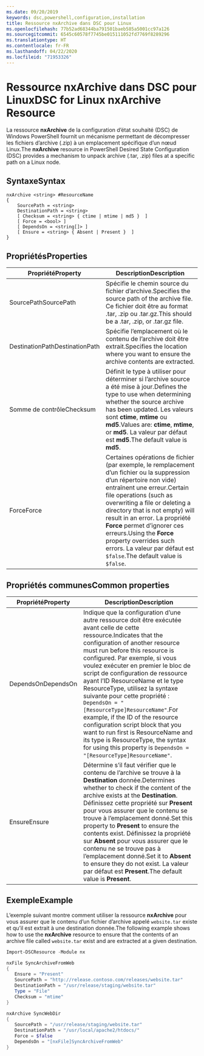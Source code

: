 ```yaml
---
ms.date: 09/20/2019
keywords: dsc,powershell,configuration,installation
title: Ressource nxArchive dans DSC pour Linux
ms.openlocfilehash: 77b52ad68344ba791501baeb585a5001cc97a126
ms.sourcegitcommit: 6545c60578f7745be015111052fd7769f8289296
ms.translationtype: HT
ms.contentlocale: fr-FR
ms.lasthandoff: 04/22/2020
ms.locfileid: "71953326"
---
```

# <a name="dsc-for-linux-nxarchive-resource"></a><span data-ttu-id="24cf1-103">Ressource nxArchive dans DSC pour Linux</span><span class="sxs-lookup"><span data-stu-id="24cf1-103">DSC for Linux nxArchive Resource</span></span>

<span data-ttu-id="24cf1-104">La ressource **nxArchive** de la configuration d’état souhaité (DSC) de Windows PowerShell fournit un mécanisme permettant de décompresser les fichiers d’archive (.zip) à un emplacement spécifique d’un nœud Linux.</span><span class="sxs-lookup"><span data-stu-id="24cf1-104">The **nxArchive** resource in PowerShell Desired State Configuration (DSC) provides a mechanism to unpack archive (.tar, .zip) files at a specific path on a Linux node.</span></span>

## <a name="syntax"></a><span data-ttu-id="24cf1-105">Syntaxe</span><span class="sxs-lookup"><span data-stu-id="24cf1-105">Syntax</span></span>

```Syntax
nxArchive <string> #ResourceName
{
    SourcePath = <string>
    DestinationPath = <string>
    [ Checksum = <string> { ctime | mtime | md5 }  ]
    [ Force = <bool> ]
    [ DependsOn = <string[]> ]
    [ Ensure = <string> { Absent | Present }  ]
}
```

## <a name="properties"></a><span data-ttu-id="24cf1-106">Propriétés</span><span class="sxs-lookup"><span data-stu-id="24cf1-106">Properties</span></span>

|<span data-ttu-id="24cf1-107">Propriété</span><span class="sxs-lookup"><span data-stu-id="24cf1-107">Property</span></span> |<span data-ttu-id="24cf1-108">Description</span><span class="sxs-lookup"><span data-stu-id="24cf1-108">Description</span></span> |
|---|---|
|<span data-ttu-id="24cf1-109">SourcePath</span><span class="sxs-lookup"><span data-stu-id="24cf1-109">SourcePath</span></span> |<span data-ttu-id="24cf1-110">Spécifie le chemin source du fichier d’archive.</span><span class="sxs-lookup"><span data-stu-id="24cf1-110">Specifies the source path of the archive file.</span></span> <span data-ttu-id="24cf1-111">Ce fichier doit être au format .tar, .zip ou .tar.gz.</span><span class="sxs-lookup"><span data-stu-id="24cf1-111">This should be a .tar, .zip, or .tar.gz file.</span></span> |
|<span data-ttu-id="24cf1-112">DestinationPath</span><span class="sxs-lookup"><span data-stu-id="24cf1-112">DestinationPath</span></span> |<span data-ttu-id="24cf1-113">Spécifie l’emplacement où le contenu de l’archive doit être extrait.</span><span class="sxs-lookup"><span data-stu-id="24cf1-113">Specifies the location where you want to ensure the archive contents are extracted.</span></span> |
|<span data-ttu-id="24cf1-114">Somme de contrôle</span><span class="sxs-lookup"><span data-stu-id="24cf1-114">Checksum</span></span> |<span data-ttu-id="24cf1-115">Définit le type à utiliser pour déterminer si l’archive source a été mise à jour.</span><span class="sxs-lookup"><span data-stu-id="24cf1-115">Defines the type to use when determining whether the source archive has been updated.</span></span> <span data-ttu-id="24cf1-116">Les valeurs sont **ctime**, **mtime** ou **md5**.</span><span class="sxs-lookup"><span data-stu-id="24cf1-116">Values are: **ctime**, **mtime**, or **md5**.</span></span> <span data-ttu-id="24cf1-117">La valeur par défaut est **md5**.</span><span class="sxs-lookup"><span data-stu-id="24cf1-117">The default value is **md5**.</span></span> |
|<span data-ttu-id="24cf1-118">Force</span><span class="sxs-lookup"><span data-stu-id="24cf1-118">Force</span></span> |<span data-ttu-id="24cf1-119">Certaines opérations de fichier (par exemple, le remplacement d’un fichier ou la suppression d’un répertoire non vide) entraînent une erreur.</span><span class="sxs-lookup"><span data-stu-id="24cf1-119">Certain file operations (such as overwriting a file or deleting a directory that is not empty) will result in an error.</span></span> <span data-ttu-id="24cf1-120">La propriété **Force** permet d’ignorer ces erreurs.</span><span class="sxs-lookup"><span data-stu-id="24cf1-120">Using the **Force** property overrides such errors.</span></span> <span data-ttu-id="24cf1-121">La valeur par défaut est `$false`.</span><span class="sxs-lookup"><span data-stu-id="24cf1-121">The default value is `$false`.</span></span> |

## <a name="common-properties"></a><span data-ttu-id="24cf1-122">Propriétés communes</span><span class="sxs-lookup"><span data-stu-id="24cf1-122">Common properties</span></span>

|<span data-ttu-id="24cf1-123">Propriété</span><span class="sxs-lookup"><span data-stu-id="24cf1-123">Property</span></span> |<span data-ttu-id="24cf1-124">Description</span><span class="sxs-lookup"><span data-stu-id="24cf1-124">Description</span></span> |
|---|---|
|<span data-ttu-id="24cf1-125">DependsOn</span><span class="sxs-lookup"><span data-stu-id="24cf1-125">DependsOn</span></span> |<span data-ttu-id="24cf1-126">Indique que la configuration d’une autre ressource doit être exécutée avant celle de cette ressource.</span><span class="sxs-lookup"><span data-stu-id="24cf1-126">Indicates that the configuration of another resource must run before this resource is configured.</span></span> <span data-ttu-id="24cf1-127">Par exemple, si vous voulez exécuter en premier le bloc de script de configuration de ressource ayant l’ID ResourceName et le type ResourceType, utilisez la syntaxe suivante pour cette propriété : `DependsOn = "[ResourceType]ResourceName"`.</span><span class="sxs-lookup"><span data-stu-id="24cf1-127">For example, if the ID of the resource configuration script block that you want to run first is ResourceName and its type is ResourceType, the syntax for using this property is `DependsOn = "[ResourceType]ResourceName"`.</span></span> |
|<span data-ttu-id="24cf1-128">Ensure</span><span class="sxs-lookup"><span data-stu-id="24cf1-128">Ensure</span></span> |<span data-ttu-id="24cf1-129">Détermine s’il faut vérifier que le contenu de l’archive se trouve à la **Destination** donnée.</span><span class="sxs-lookup"><span data-stu-id="24cf1-129">Determines whether to check if the content of the archive exists at the **Destination**.</span></span> <span data-ttu-id="24cf1-130">Définissez cette propriété sur **Present** pour vous assurer que le contenu se trouve à l’emplacement donné.</span><span class="sxs-lookup"><span data-stu-id="24cf1-130">Set this property to **Present** to ensure the contents exist.</span></span> <span data-ttu-id="24cf1-131">Définissez la propriété sur **Absent** pour vous assurer que le contenu ne se trouve pas à l’emplacement donné.</span><span class="sxs-lookup"><span data-stu-id="24cf1-131">Set it to **Absent** to ensure they do not exist.</span></span> <span data-ttu-id="24cf1-132">La valeur par défaut est **Present**.</span><span class="sxs-lookup"><span data-stu-id="24cf1-132">The default value is **Present**.</span></span> |

## <a name="example"></a><span data-ttu-id="24cf1-133">Exemple</span><span class="sxs-lookup"><span data-stu-id="24cf1-133">Example</span></span>

<span data-ttu-id="24cf1-134">L’exemple suivant montre comment utiliser la ressource **nxArchive** pour vous assurer que le contenu d’un fichier d’archive appelé `website.tar` existe et qu’il est extrait à une destination donnée.</span><span class="sxs-lookup"><span data-stu-id="24cf1-134">The following example shows how to use the **nxArchive** resource to ensure that the contents of an archive file called `website.tar` exist and are extracted at a given destination.</span></span>

```powershell
Import-DSCResource -Module nx

nxFile SyncArchiveFromWeb
{
   Ensure = "Present"
   SourcePath = "http://release.contoso.com/releases/website.tar"
   DestinationPath = "/usr/release/staging/website.tar"
   Type = "File"
   Checksum = "mtime"
}

nxArchive SyncWebDir
{
   SourcePath = "/usr/release/staging/website.tar"
   DestinationPath = "/usr/local/apache2/htdocs/"
   Force = $false
   DependsOn = "[nxFile]SyncArchiveFromWeb"
}
```